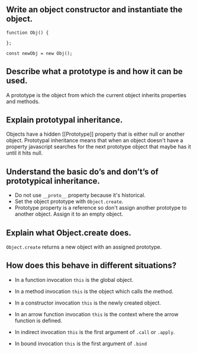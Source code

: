 ## Write an object constructor and instantiate the object.

```
function Obj() {

};

const newObj = new Obj();
```

## Describe what a prototype is and how it can be used.

A prototype is the object from which the current object inherits properties and methods.

## Explain prototypal inheritance.

Objects have a hidden \[\[Prototype\]\] property that is either null or another object. Prototypal inheritance means that when an object doesn't have a property javascript searches for the next prototype object that maybe has it until it hits null.

## Understand the basic do’s and don’t’s of prototypical inheritance.

- Do not use `__proto__` property because it's historical.
- Set the object prototype with `Object.create`.
- Prototype property is a reference so don't assign another prototype to another object. Assign it to an empty object.

## Explain what Object.create does.

`Object.create` returns a new object with an assigned prototype.

## How does this behave in different situations?

- In a function invocation
  `this` is the global object.

- In a method invocation
  `this` is the object which calls the method.

- In a constructor invocation
  `this` is the newly created object.

- In an arrow function invocation
  `this` is the context where the arrow function is defined.

- In indirect invocation
  `this` is the first argument of `.call` or `.apply`.

- In bound invocation
  `this` is the first argument of `.bind`
